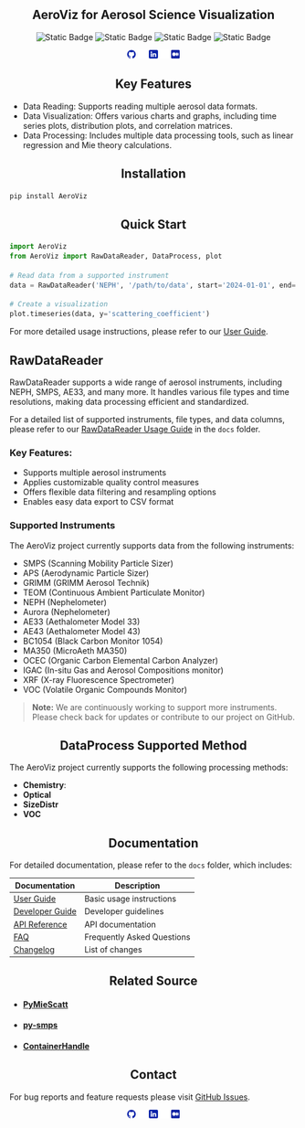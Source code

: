 ## <div align="center">AeroViz for Aerosol Science Visualization</div>

<p align="center">

  <img alt="Static Badge" src="https://img.shields.io/badge/python-3.12-blue?logo=python">
  <img alt="Static Badge" src="https://img.shields.io/badge/License-MIT-yellow">
  <img alt="Static Badge" src="https://img.shields.io/badge/github-updating-red?logo=github">
  <img alt="Static Badge" src="https://img.shields.io/badge/testing-green?logo=Pytest&logoColor=blue">

</p>

<div align="center">

<a href="https://github.com/Alex870521"><img src="https://github.com/Alex870521/AeroViz/blob/main/assets/media/logo-social-github.png?raw=true" width="3%" alt="Alex870521 GitHub"></a>
<img src="https://github.com/Alex870521/AeroViz/blob/main/assets/media/logo-transparent.png?raw=true" width="3%">
<a href="https://www.linkedin.com/in/Alex870521/"><img src="https://github.com/Alex870521/AeroViz/blob/main/assets/media/logo-social-linkedin.png?raw=true" width="3%" alt="Alex870521 LinkedIn"></a>
<img src="https://github.com/Alex870521/AeroViz/blob/main/assets/media/logo-transparent.png?raw=true" width="3%">
<a href="https://medium.com/@alex870521"><img src="https://github.com/Alex870521/AeroViz/blob/main/assets/media/logo-social-medium.png?raw=true" width="3%" alt="Alex870521 Medium"></a>

</div>

## <div align="center">Key Features</div>

* Data Reading: Supports reading multiple aerosol data formats.
* Data Visualization: Offers various charts and graphs, including time series plots, distribution plots, and correlation
  matrices.
* Data Processing: Includes multiple data processing tools, such as linear regression and Mie theory calculations.


## <div align="center">Installation</div>

```bash
pip install AeroViz
```

## <div align="center">Quick Start</div>

```python
import AeroViz
from AeroViz import RawDataReader, DataProcess, plot

# Read data from a supported instrument
data = RawDataReader('NEPH', '/path/to/data', start='2024-01-01', end='2024-01-31')

# Create a visualization
plot.timeseries(data, y='scattering_coefficient')
```

For more detailed usage instructions, please refer to our [User Guide]().

## RawDataReader

RawDataReader supports a wide range of aerosol instruments, including NEPH, SMPS, AE33, and many more. It handles
various file types and time resolutions, making data processing efficient and standardized.

For a detailed list of supported instruments, file types, and data columns, please refer to
our [RawDataReader Usage Guide](docs/RawDataReader_Usage_Guide.md) in the `docs` folder.

### Key Features:

- Supports multiple aerosol instruments
- Applies customizable quality control measures
- Offers flexible data filtering and resampling options
- Enables easy data export to CSV format

### Supported Instruments

The AeroViz project currently supports data from the following instruments:

- SMPS (Scanning Mobility Particle Sizer)
- APS (Aerodynamic Particle Sizer)
- GRIMM (GRIMM Aerosol Technik)
- TEOM (Continuous Ambient Particulate Monitor)
- NEPH (Nephelometer)
- Aurora (Nephelometer)
- AE33 (Aethalometer Model 33)
- AE43 (Aethalometer Model 43)
- BC1054 (Black Carbon Monitor 1054)
- MA350 (MicroAeth MA350)
- OCEC (Organic Carbon Elemental Carbon Analyzer)
- IGAC (In-situ Gas and Aerosol Compositions monitor)
- XRF (X-ray Fluorescence Spectrometer)
- VOC (Volatile Organic Compounds Monitor)

> **Note:** We are continuously working to support more instruments. Please check back for updates or contribute to our
> project on GitHub.

## <div align="center">DataProcess Supported Method</div>

The AeroViz project currently supports the following processing methods:

- **Chemistry**:
- **Optical**
- **SizeDistr**
- **VOC**

## <div align="center">Documentation</div>

For detailed documentation, please refer to the `docs` folder, which includes:

<div align="center">

| Documentation                              | Description                |
|--------------------------------------------|----------------------------|
| [User Guide](docs/user_guide)              | Basic usage instructions   |
| [Developer Guide](docs/developer_guide.md) | Developer guidelines       |
| [API Reference](docs/api_reference.md)     | API documentation          |
| [FAQ](docs/faq.md)                         | Frequently Asked Questions |
| [Changelog](docs/changelog.md)             | List of changes            |

</div>

## <div align="center">Related Source</div>

* #### [PyMieScatt](https://github.com/bsumlin/PyMieScatt.git)
* #### [py-smps](https://github.com/quant-aq/py-smps.git)
* #### [ContainerHandle](https://github.com/yrr-Su/ContainerHandle.git)

## <div align="center">Contact</div>

For bug reports and feature requests please visit [GitHub Issues](https://github.com/Alex870521/DataPlot/issues).

<div align="center">

<a href="https://github.com/Alex870521"><img src="https://github.com/Alex870521/AeroViz/blob/main/assets/media/logo-social-github.png?raw=true" width="3%" alt="Alex870521 GitHub"></a>
<img src="https://github.com/Alex870521/AeroViz/blob/main/assets/media/logo-transparent.png?raw=true" width="3%">
<a href="https://www.linkedin.com/in/Alex870521/"><img src="https://github.com/Alex870521/AeroViz/blob/main/assets/media/logo-social-linkedin.png?raw=true" width="3%" alt="Alex870521 LinkedIn"></a>
<img src="https://github.com/Alex870521/AeroViz/blob/main/assets/media/logo-transparent.png?raw=true" width="3%">
<a href="https://medium.com/@alex870521"><img src="https://github.com/Alex870521/AeroViz/blob/main/assets/media/logo-social-medium.png?raw=true" width="3%" alt="Alex870521 Medium"></a>


</div>